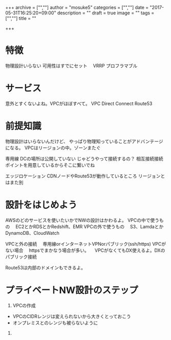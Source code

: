 +++
archive = ["",""]
author = "mosuke5"
categories = ["",""]
date = "2017-05-31T16:25:20+09:00"
description = ""
draft = true
image = ""
tags = ["",""]
title = ""

+++

# 特徴
物理設計いらない
可用性はすでにセット
　VRRP
プロフラマブル

# サービス
意外とすくないよね。VPCがほぼすべて。
VPC
Direct Connect
Route53

# 前提知識
物理設計はいらないんだけど、
やっぱり物理知っていることがアドバンテージになる。
VPCはリージョンの中。ゾーンまたぐ

専用線
DCの場所は公開していない
じゃどうやって接続するの？
相互接続接続ポイントを用意しているからそこに繋いでね

エッジロケーション
CDNノードやRoute53が動作しているところ
リージョンとはまた別

# 設計をはじめよう
AWSのどのサービスを使いたいかでNWの設計はかわるよ。
VPCの中で使うもの
　EC2とかRDSとかRedshift、EMR
VPCの外で使うもの
　S3、LamdaとかDynamoDB、CloudWatch

VPCと外の接続
　専用線orインターネットVPNorパブリック(ssh/https)
VPCがない場合
　httpsでまかなう場合が多い。
　VPCがなくてもDX使えるよ。DXのパブリック接続

Route53は内部のドメインもできるよ。

# プライベートNW設計のステップ
1. VPCの作成
  - VPCのCIDRレンジは変えられないから大きくとっておこう
  - オンプレミスとのレンジも被らないように
1. 